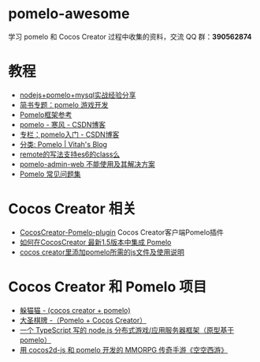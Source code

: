 # pomelo-awesome
学习 pomelo 和 Cocos Creator 过程中收集的资料，交流 QQ 群：**390562874**

# 教程
+ [nodejs+pomelo+mysql实战经验分享](https://cnodejs.org/topic/582e992f0249714d79d41a74)
+ [简书专题：pomelo 游戏开发](http://www.jianshu.com/c/f42580039b45)
+ [Pomelo框架参考](http://www.jianshu.com/p/dJxnFT)
+ [pomelo - 寒风 - CSDN博客](http://blog.csdn.net/xufeng0991/article/category/3173009)
+ [专栏：pomelo入门 - CSDN博客](http://blog.csdn.net/column/details/pomelo.html)
+ [分类: Pomelo | Vitah's Blog](http://www.vitah.net/categories/Pomelo/)
+ [remote的写法支持es6的class么](https://github.com/NetEase/pomelo/issues/869)
+ [pomelo-admin-web 不能使用及其解决方案](https://github.com/itenyh/pomelo_admin_web_glue)
+ [Pomelo 常见问题集](https://cnodejs.org/topic/51ca033873c638f370e9cce5)

# Cocos Creator 相关
+ [CocosCreator-Pomelo-plugin](https://github.com/tumobi/CocosCreator-Pomelo-plugin) Cocos Creator客户端Pomelo插件
+ [如何在CocosCreator 最新1.5版本中集成 Pomelo](http://www.jianshu.com/p/c64f7607adee)
+ [cocos creator里添加pomelo所需的js文件及使用说明](https://github.com/isghost/pomelococoscreator)

# Cocos Creator 和 Pomelo 项目
+ [躲猫猫 - (cocos creator + pomelo)](https://github.com/wohow/peekaboo-master)
+ [大圣棋牌 -（Pomelo + Cocos Creator）](https:/github.com/ligun123/chess)
+ [一个 TypeScript 写的 node.js 分布式游戏/应用服务器框架（原型基于pomelo）](https://github.com/node-pinus/pinus)
+ [用 cocos2d-js 和 pomelo 开发的 MMORPG 传奇手游《空空西游》](https://github.com/linyouhappy/kongkongxiyou)
